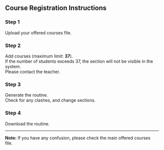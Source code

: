 ## Course Registration Instructions

### Step 1
Upload your offered courses file.

### Step 2
Add courses (maximum limit: **37**).  
If the number of students exceeds 37, the section will not be visible in the system.  
Please contact the teacher.  


### Step 3
Generate the routine.  
Check for any clashes, and change sections.

### Step 4
Download the routine. 

---

**Note:** If you have any confusion, please check the main offered courses file.
